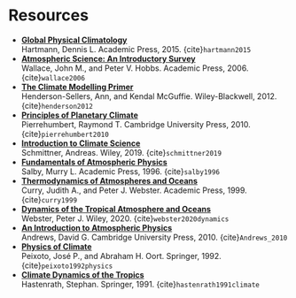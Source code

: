 # Resources

- **[Global Physical Climatology](https://shop.elsevier.com/books/global-physical-climatology/hartmann/978-0-12-328531-7)**  
  Hartmann, Dennis L. Academic Press, 2015. {cite}`hartmann2015`
- **[Atmospheric Science: An Introductory Survey](https://www.elsevier.com/books/atmospheric-science/wallace/9780127329512)**  
  Wallace, John M., and Peter V. Hobbs. Academic Press, 2006. {cite}`wallace2006`
- **[The Climate Modelling Primer](https://onlinelibrary.wiley.com/doi/book/10.1002/0470857617)**  
  Henderson-Sellers, Ann, and Kendal McGuffie. Wiley-Blackwell, 2012. {cite}`henderson2012`
- **[Principles of Planetary Climate](https://www.cambridge.org/highereducation/books/principles-of-planetary-climate/5B5EEF0534CB6F69FB2E395DD21D3476#overview)**  
  Pierrehumbert, Raymond T. Cambridge University Press, 2010. {cite}`pierrehumbert2010`
- **[Introduction to Climate Science](https://open.oregonstate.education/climatechange/)**  
  Schmittner, Andreas. Wiley, 2019. {cite}`schmittner2019`
- **[Fundamentals of Atmospheric Physics](https://shop.elsevier.com/books/fundamentals-of-atmospheric-physics/pielke/978-0-12-615160-2)**  
  Salby, Murry L. Academic Press, 1996. {cite}`salby1996`
- **[Thermodynamics of Atmospheres and Oceans](https://www.sciencedirect.com/bookseries/international-geophysics/vol/65/suppl/C)**  
  Curry, Judith A., and Peter J. Webster. Academic Press, 1999. {cite}`curry1999`
- **[Dynamics of the Tropical Atmosphere and Oceans](https://onlinelibrary.wiley.com/doi/book/10.1002/9781118648469)**  
  Webster, Peter J. Wiley, 2020. {cite}`webster2020dynamics`
- **[An Introduction to Atmospheric Physics](https://www.cambridge.org/core/books/an-introduction-to-atmospheric-physics/3F0120AB397D07A552C821158930ACB8)**  
  Andrews, David G. Cambridge University Press, 2010. {cite}`Andrews_2010`
- **[Physics of Climate](https://link.springer.com/book/9780883187128)**  
  Peixoto, José P., and Abraham H. Oort. Springer, 1992. {cite}`peixoto1992physics`
- **[Climate Dynamics of the Tropics](https://link.springer.com/book/10.1007/978-94-011-3156-8)**  
  Hastenrath, Stephan. Springer, 1991. {cite}`hastenrath1991climate`


